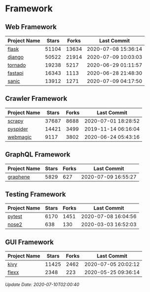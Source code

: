 # Framework

## Web Framework

| Project Name | Stars | Forks | Last Commit |
| ------------ | ----- | ----- | ----------- |
| [flask](https://github.com/pallets/flask) | 51104 | 13634 | 2020-07-08 15:36:14 |
| [django](https://github.com/django/django) | 50522 | 21914 | 2020-07-09 10:03:03 |
| [tornado](https://github.com/tornadoweb/tornado) | 19238 | 5217 | 2020-06-29 01:11:57 |
| [fastapi](https://github.com/tiangolo/fastapi) | 16343 | 1113 | 2020-06-28 21:48:30 |
| [sanic](https://github.com/huge-success/sanic) | 13912 | 1271 | 2020-07-09 04:17:50 |

## Crawler Framework

| Project Name | Stars | Forks | Last Commit |
| ------------ | ----- | ----- | ----------- |
| [scrapy](https://github.com/scrapy/scrapy) | 37687 | 8688 | 2020-07-01 18:28:52 |
| [pyspider](https://github.com/binux/pyspider) | 14421 | 3499 | 2019-11-14 06:16:04 |
| [webmagic](https://github.com/code4craft/webmagic) | 9117 | 3802 | 2020-06-24 05:43:16 |

## GraphQL Framework

| Project Name | Stars | Forks | Last Commit |
| ------------ | ----- | ----- | ----------- |
| [graphene](https://github.com/graphql-python/graphene) | 5829 | 627 | 2020-07-09 16:55:27 |

## Testing Framework

| Project Name | Stars | Forks | Last Commit |
| ------------ | ----- | ----- | ----------- |
| [pytest](https://github.com/pytest-dev/pytest) | 6170 | 1451 | 2020-07-08 16:04:56 |
| [nose2](https://github.com/nose-devs/nose2) | 638 | 130 | 2020-03-03 16:52:03 |

## GUI Framework

| Project Name | Stars | Forks | Last Commit |
| ------------ | ----- | ----- | ----------- |
| [kivy](https://github.com/kivy/kivy) | 11425 | 2462 | 2020-07-05 20:02:12 |
| [flexx](https://github.com/flexxui/flexx) | 2348 | 223 | 2020-05-25 09:36:14 |

*Update Date: 2020-07-10T02:00:40*